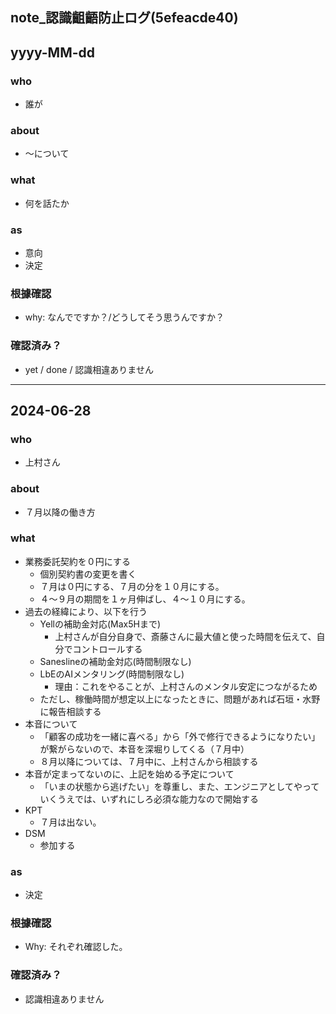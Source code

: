 note_認識齟齬防止ログ(5efeacde40)
---

## yyyy-MM-dd
### who
- 誰が
### about
- 〜について
### what
- 何を話たか
### as
- 意向
- 決定
### 根據確認
- why: なんでですか？/どうしてそう思うんですか？
### 確認済み？
- yet / done / 認識相違ありません


---


## 2024-06-28
### who
- 上村さん
### about
- ７月以降の働き方
### what
- 業務委託契約を０円にする
  - 個別契約書の変更を書く
  - ７月は０円にする、７月の分を１０月にする。
  - ４〜９月の期間を１ヶ月伸ばし、４〜１０月にする。
- 過去の経緯により、以下を行う
  - Yellの補助金対応(Max5Hまで)
    - 上村さんが自分自身で、斎藤さんに最大値と使った時間を伝えて、自分でコントロールする
  - Saneslineの補助金対応(時間制限なし)
  - LbEのAIメンタリング(時間制限なし)
    - 理由：これをやることが、上村さんのメンタル安定につながるため
  - ただし、稼働時間が想定以上になったときに、問題があれば石垣・水野に報告相談する
- 本音について
  - 「顧客の成功を一緒に喜べる」から「外で修行できるようになりたい」が繋がらないので、本音を深堀りしてくる（７月中）
  - ８月以降については、７月中に、上村さんから相談する
- 本音が定まってないのに、上記を始める予定について
  - 「いまの状態から逃げたい」を尊重し、また、エンジニアとしてやっていくうえでは、いずれにしろ必須な能力なので開始する
- KPT
  - ７月は出ない。
- DSM
  - 参加する
### as
- 決定
### 根據確認
- Why: それぞれ確認した。
### 確認済み？
- 認識相違ありません




